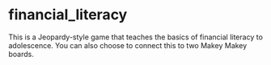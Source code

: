 # financial_literacy
This is a Jeopardy-style game that teaches the basics of financial literacy to adolescence. You can also choose to connect this to two Makey Makey boards.

